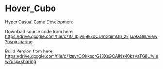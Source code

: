 # Hover_Cubo
Hyper Casual Game Development


Download source code from here:
https://drive.google.com/file/d/1Q_IbjwIj9k3oCDmGqimQu_2Ejsu9XGih/view?usp=sharing

Build Version from here:
https://drive.google.com/file/d/1zevrOQkkqorG13XsGCAlNz40kzvaTG8U/view?usp=sharing
